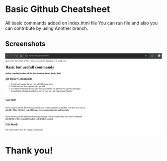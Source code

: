 
# Basic Github Cheatsheet

All basic commands added on Index.html file
You can run file and also you can contribute by using Another branch.
## Screenshots

![App Screenshot](https://github.com/SurajRathour24/OngitCode/blob/ef2774f7d9701db4d4037850f0e8a7c3f8b37d18/video/basic.png)


# Thank you!